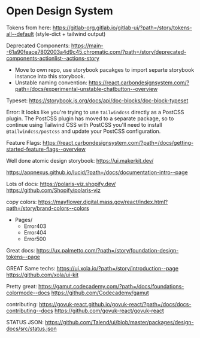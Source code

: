 # Open Design System

Tokens from here: <https://gitlab-org.gitlab.io/gitlab-ui/?path=/story/tokens-all--default> (style-dict + tailwind output)

Deprecated Components: <https://main--61a90feace7802003a4d9c45.chromatic.com/?path=/story/deprecated-components-actionlist--actions-story>

- Move to own repo, use storybook pacakges to import separte storybook instance into this storybook.
- Unstable naming convention: <https://react.carbondesignsystem.com/?path=/docs/experimental-unstable-chatbutton--overview>

Typeset: <https://storybook.js.org/docs/api/doc-blocks/doc-block-typeset>

Error: It looks like you're trying to use `tailwindcss` directly as a PostCSS plugin. The PostCSS plugin has moved to a separate package, so to continue using Tailwind CSS with PostCSS you'll need to install `@tailwindcss/postcss` and update your PostCSS configuration.

Feature Flags: <https://react.carbondesignsystem.com/?path=/docs/getting-started-feature-flags--overview>

Well done atomic design storybook: <https://ui.makerkit.dev/>

<https://appnexus.github.io/lucid/?path=/docs/documentation-intro--page>

Lots of docs:
<https://polaris-viz.shopify.dev/>
<https://github.com/Shopify/polaris-viz>

copy colors: <https://mayflower.digital.mass.gov/react/index.html?path=/story/brand-colors--colors>

- Pages/
  - Error403
  - Error404
  - Error500

Great docs: <https://ux.palmetto.com/?path=/story/foundation-design-tokens--page>

GREAT Same techs: <https://ui.xola.io/?path=/story/introduction--page>
<https://github.com/xola/ui-kit>

Pretty great: <https://gamut.codecademy.com/?path=/docs/foundations-colormode--docs> <https://github.com/Codecademy/gamut>

contributing: <https://govuk-react.github.io/govuk-react/?path=/docs/docs-contributing--docs> <https://github.com/govuk-react/govuk-react>

STATUS JSON: <https://github.com/Talend/ui/blob/master/packages/design-docs/src/status.json>
